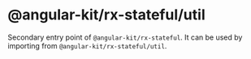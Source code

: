 # @angular-kit/rx-stateful/util

Secondary entry point of `@angular-kit/rx-stateful`. It can be used by importing from `@angular-kit/rx-stateful/util`.
